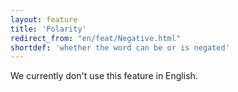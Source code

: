 ```yaml
---
layout: feature
title: 'Polarity'
redirect_from: "en/feat/Negative.html"
shortdef: 'whether the word can be or is negated'
---
```


We currently don't use this feature in English.
<!-- Interlanguage links updated Čt lis 12 09:43:05 CET 2020 -->
